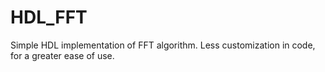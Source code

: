 # HDL_FFT
Simple HDL implementation of FFT algorithm. Less customization in code, for a greater ease of use. 
